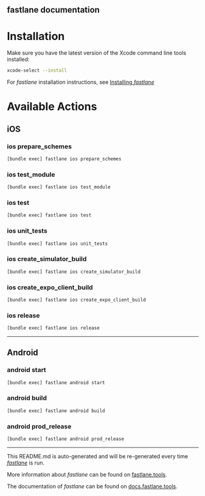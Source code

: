 fastlane documentation
----

# Installation

Make sure you have the latest version of the Xcode command line tools installed:

```sh
xcode-select --install
```

For _fastlane_ installation instructions, see [Installing _fastlane_](https://docs.fastlane.tools/#installing-fastlane)

# Available Actions

## iOS

### ios prepare_schemes

```sh
[bundle exec] fastlane ios prepare_schemes
```



### ios test_module

```sh
[bundle exec] fastlane ios test_module
```



### ios test

```sh
[bundle exec] fastlane ios test
```



### ios unit_tests

```sh
[bundle exec] fastlane ios unit_tests
```



### ios create_simulator_build

```sh
[bundle exec] fastlane ios create_simulator_build
```



### ios create_expo_client_build

```sh
[bundle exec] fastlane ios create_expo_client_build
```



### ios release

```sh
[bundle exec] fastlane ios release
```



----


## Android

### android start

```sh
[bundle exec] fastlane android start
```



### android build

```sh
[bundle exec] fastlane android build
```



### android prod_release

```sh
[bundle exec] fastlane android prod_release
```



----

This README.md is auto-generated and will be re-generated every time [_fastlane_](https://fastlane.tools) is run.

More information about _fastlane_ can be found on [fastlane.tools](https://fastlane.tools).

The documentation of _fastlane_ can be found on [docs.fastlane.tools](https://docs.fastlane.tools).
